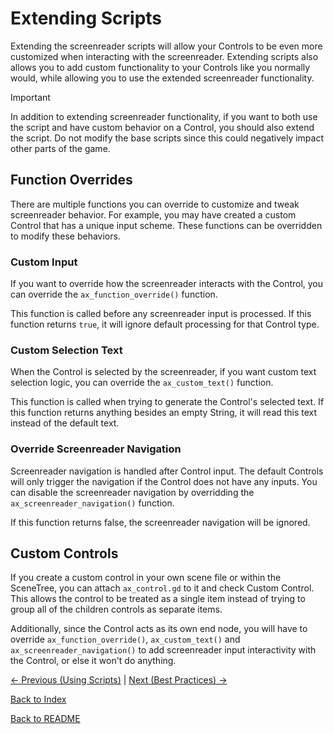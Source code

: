 # Extending Scripts

Extending the screenreader scripts will allow your Controls to be even more customized when interacting with the screenreader. Extending scripts also allows you to add custom functionality to your Controls like you normally would, while allowing you to use the extended screenreader functionality.

> [!IMPORTANT]  
> In addition to extending screenreader functionality, if you want to both use the script and have custom behavior on a Control, you should also extend the script. Do not modify the base scripts since this could negatively impact other parts of the game.

## Function Overrides

There are multiple functions you can override to customize and tweak screenreader behavior. For example, you may have created a custom Control that has a unique input scheme. These functions can be overridden to modify these behaviors.

### Custom Input

If you want to override how the screenreader interacts with the Control, you can override the ``ax_function_override()`` function.

This function is called before any screenreader input is processed. If this function returns ``true``, it will ignore default processing for that Control type.

### Custom Selection Text

When the Control is selected by the screenreader, if you want custom text selection logic, you can override the ``ax_custom_text()`` function.

This function is called when trying to generate the Control's selected text. If this function returns anything besides an empty String, it will read this text instead of the default text.

### Override Screenreader Navigation

Screenreader navigation is handled after Control input. The default Controls will only trigger the navigation if the Control does not have any inputs. You can disable the screenreader navigation by overridding the ``ax_screenreader_navigation()`` function.

If this function returns false, the screenreader navigation will be ignored.

## Custom Controls

If you create a custom control in your own scene file or within the SceneTree, you can attach ``ax_control.gd`` to it and check Custom Control. This allows the control to be treated as a single item instead of trying to group all of the children controls as separate items.

Additionally, since the Control acts as its own end node, you will have to override ``ax_function_override()``, ``ax_custom_text()`` and ``ax_screenreader_navigation()`` to add screenreader input interactivity with the Control, or else it won't do anything.

[<- Previous (Using Scripts)](using_scripts.md)
 | [Next (Best Practices) ->](stub.md)

[Back to Index](index.md)

[Back to README](../../README.md)
